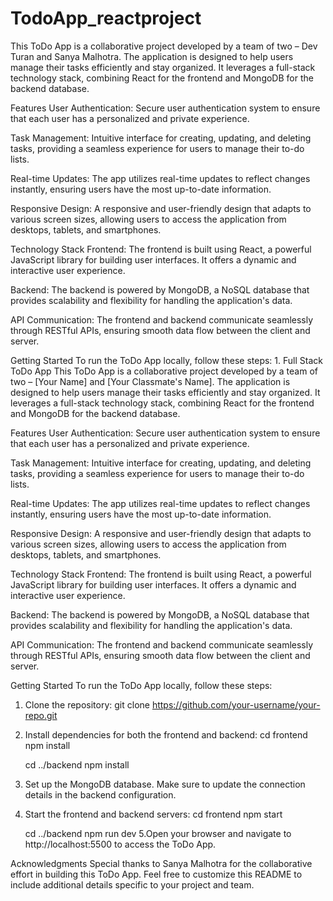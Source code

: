 ﻿# TodoApp_reactproject

This ToDo App is a collaborative project developed by a team of two – Dev Turan and Sanya Malhotra. The application is designed to help users manage their tasks efficiently and stay organized. It leverages a full-stack technology stack, combining React for the frontend and MongoDB for the backend database.

Features
User Authentication: Secure user authentication system to ensure that each user has a personalized and private experience.

Task Management: Intuitive interface for creating, updating, and deleting tasks, providing a seamless experience for users to manage their to-do lists.

Real-time Updates: The app utilizes real-time updates to reflect changes instantly, ensuring users have the most up-to-date information.

Responsive Design: A responsive and user-friendly design that adapts to various screen sizes, allowing users to access the application from desktops, tablets, and smartphones.

Technology Stack
Frontend: The frontend is built using React, a powerful JavaScript library for building user interfaces. It offers a dynamic and interactive user experience.

Backend: The backend is powered by MongoDB, a NoSQL database that provides scalability and flexibility for handling the application's data.

API Communication: The frontend and backend communicate seamlessly through RESTful APIs, ensuring smooth data flow between the client and server.

Getting Started
To run the ToDo App locally, follow these steps:
1. 
Full Stack ToDo App
This ToDo App is a collaborative project developed by a team of two – [Your Name] and [Your Classmate's Name]. The application is designed to help users manage their tasks efficiently and stay organized. It leverages a full-stack technology stack, combining React for the frontend and MongoDB for the backend database.

Features
User Authentication: Secure user authentication system to ensure that each user has a personalized and private experience.

Task Management: Intuitive interface for creating, updating, and deleting tasks, providing a seamless experience for users to manage their to-do lists.

Real-time Updates: The app utilizes real-time updates to reflect changes instantly, ensuring users have the most up-to-date information.

Responsive Design: A responsive and user-friendly design that adapts to various screen sizes, allowing users to access the application from desktops, tablets, and smartphones.

Technology Stack
Frontend: The frontend is built using React, a powerful JavaScript library for building user interfaces. It offers a dynamic and interactive user experience.

Backend: The backend is powered by MongoDB, a NoSQL database that provides scalability and flexibility for handling the application's data.

API Communication: The frontend and backend communicate seamlessly through RESTful APIs, ensuring smooth data flow between the client and server.

Getting Started
To run the ToDo App locally, follow these steps:
1. Clone the repository: git clone https://github.com/your-username/your-repo.git
2. Install dependencies for both the frontend and backend:
     cd frontend
     npm install

     cd ../backend
     npm install
3. Set up the MongoDB database. Make sure to update the connection details in the backend configuration.
4. Start the frontend and backend servers:
     cd frontend
     npm start

     cd ../backend
     npm run dev
5.Open your browser and navigate to http://localhost:5500 to access the ToDo App.

Acknowledgments
Special thanks to Sanya Malhotra for the collaborative effort in building this ToDo App.
Feel free to customize this README to include additional details specific to your project and team.

